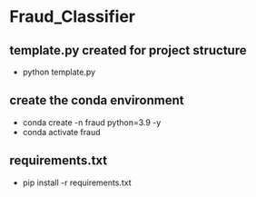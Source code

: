 # Fraud_Classifier

## template.py created for project structure
- python template.py

## create the conda environment
- conda create -n fraud python=3.9 -y
- conda activate fraud

## requirements.txt
- pip install -r requirements.txt